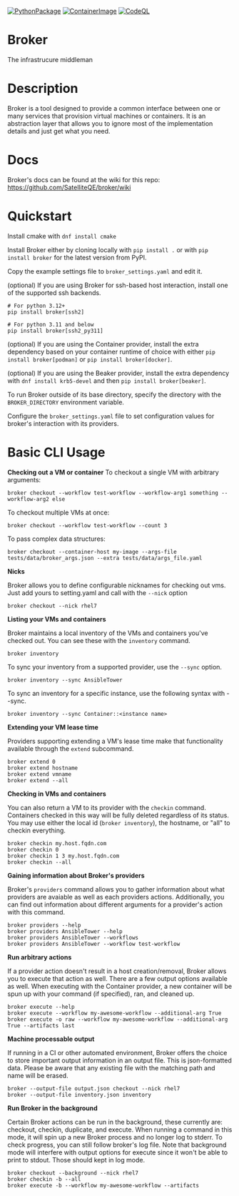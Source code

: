 [![PythonPackage](https://github.com/SatelliteQE/broker/actions/workflows/python-publish.yml/badge.svg)](https://github.com/SatelliteQE/broker/actions/workflows/python-publish.yml)
[![ContainerImage](https://github.com/SatelliteQE/broker/actions/workflows/update_broker_image.yml/badge.svg)](https://github.com/SatelliteQE/broker/actions/workflows/update_broker_image.yml)
[![CodeQL](https://github.com/SatelliteQE/broker/actions/workflows/codeql-analysis.yml/badge.svg)](https://github.com/SatelliteQE/broker/actions/workflows/codeql-analysis.yml)
# Broker
The infrastrucure middleman

# Description
Broker is a tool designed to provide a common interface between one or many services that provision virtual machines or containers. It is an abstraction layer that allows you to ignore most of the implementation details and just get what you need.

# Docs
Broker's docs can be found at the wiki for this repo: https://github.com/SatelliteQE/broker/wiki

# Quickstart
Install cmake with `dnf install cmake`

Install Broker either by cloning locally with `pip install .` or with `pip install broker` for the latest version from PyPI.

Copy the example settings file to `broker_settings.yaml` and edit it.

(optional) If you are using Broker for ssh-based host interaction, install one of the supported ssh backends.
```
# For python 3.12+
pip install broker[ssh2]

# For python 3.11 and below
pip install broker[ssh2_py311]
```

(optional) If you are using the Container provider, install the extra dependency based on your container runtime of choice with either `pip install broker[podman]` or `pip install broker[docker]`.

(optional) If you are using the Beaker provider, install the extra dependency with `dnf install krb5-devel` and then `pip install broker[beaker]`.

To run Broker outside of its base directory, specify the directory with the `BROKER_DIRECTORY` environment variable.

Configure the `broker_settings.yaml` file to set configuration values for broker's interaction with its providers.

# Basic CLI Usage
**Checking out a VM or container**
To checkout a single VM with arbitrary arguments:
```
broker checkout --workflow test-workflow --workflow-arg1 something --workflow-arg2 else
```

To checkout multiple VMs at once:
```
broker checkout --workflow test-workflow --count 3
```

To pass complex data structures:
```
broker checkout --container-host my-image --args-file tests/data/broker_args.json --extra tests/data/args_file.yaml
```

**Nicks**

Broker allows you to define configurable nicknames for checking out vms. Just add yours to setting.yaml and call with the `--nick` option
```
broker checkout --nick rhel7
```

**Listing your VMs and containers**

Broker maintains a local inventory of the VMs and containers you've checked out. You can see these with the ```inventory``` command.
```
broker inventory
```
To sync your inventory from a supported provider, use the `--sync` option.
```
broker inventory --sync AnsibleTower
```
To sync an inventory for a specific instance, use the following syntax with --sync.
```
broker inventory --sync Container::<instance name>
```

**Extending your VM lease time**

Providers supporting extending a VM's lease time make that functionality available through the `extend` subcommand.
```
broker extend 0
broker extend hostname
broker extend vmname
broker extend --all
```

**Checking in VMs and containers**

You can also return a VM to its provider with the `checkin` command.
Containers checked in this way will be fully deleted regardless of its status.
You may use either the local id (`broker inventory`), the hostname, or "all" to checkin everything.
```
broker checkin my.host.fqdn.com
broker checkin 0
broker checkin 1 3 my.host.fqdn.com
broker checkin --all
```

**Gaining information about Broker's providers**

Broker's `providers` command allows you to gather information about what providers are avaiable as well as each providers actions. Additionally, you can find out information about different arguments for a provider's action with this command.
```
broker providers --help
broker providers AnsibleTower --help
broker providers AnsibleTower --workflows
broker providers AnsibleTower --workflow test-workflow
```

**Run arbitrary actions**

If a provider action doesn't result in a host creation/removal, Broker allows you to execute that action as well. There are a few output options available as well.
When executing with the Container provider, a new container will be spun up with your command (if specified), ran, and cleaned up.
```
broker execute --help
broker execute --workflow my-awesome-workflow --additional-arg True
broker execute -o raw --workflow my-awesome-workflow --additional-arg True --artifacts last
```

**Machine processable output**

If running in a CI or other automated environment, Broker offers the choice to store important output information in an output file. This is json-formatted data. Please be aware that any existing file with the matching path and name will be erased.
```
broker --output-file output.json checkout --nick rhel7
broker --output-file inventory.json inventory
```

**Run Broker in the background**

Certain Broker actions can be run in the background, these currently are: checkout, checkin, duplicate, and execute. When running a command in this mode, it will spin up a new Broker process and no longer log to stderr. To check progress, you can still follow broker's log file.
Note that background mode will interfere with output options for execute since it won't be able to print to stdout. Those should kept in log mode.
```
broker checkout --background --nick rhel7
broker checkin -b --all
broker execute -b --workflow my-awesome-workflow --artifacts
```
